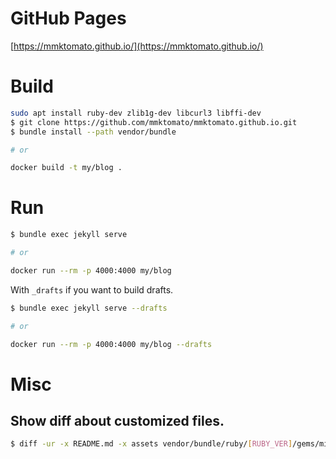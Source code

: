 # GitHub Pages

[https://mmktomato.github.io/](https://mmktomato.github.io/)

# Build

```bash
sudo apt install ruby-dev zlib1g-dev libcurl3 libffi-dev
$ git clone https://github.com/mmktomato/mmktomato.github.io.git
$ bundle install --path vendor/bundle

# or

docker build -t my/blog .
```

# Run

```bash
$ bundle exec jekyll serve

# or

docker run --rm -p 4000:4000 my/blog
```

With `_drafts` if you want to build drafts.

```bash
$ bundle exec jekyll serve --drafts

# or

docker run --rm -p 4000:4000 my/blog --drafts
```

# Misc

## Show diff about customized files.

```bash
$ diff -ur -x README.md -x assets vendor/bundle/ruby/[RUBY_VER]/gems/minima-[MINIMA-VER] .
```

